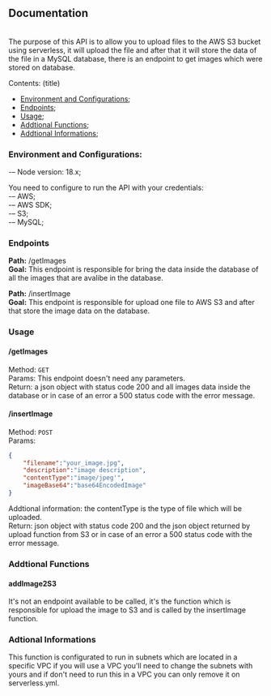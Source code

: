 ## Documentation
<Br>
The purpose of this API is to allow you to upload files to the AWS S3 bucket using serverless, it will upload the file and after that it will store the data of the file in a MySQL database, there is an endpoint to get images which were stored on database.

Contents: (title)

- [Environment and Configurations](#environment-and-configurations);
- [Endpoints](#endpoints);
- [Usage](#usage);
- [Addtional Functions](#addtional-functions);
- [Addtional Informations](#addtional-informations);

### Environment and Configurations:

-&#8211; Node version: 18.x;

You need to configure to run the API with your credentials: <br>
-&#8211; AWS;<br> 
-&#8211; AWS SDK;<br>
-&#8211; S3;<Br>
-&#8211; MySQL;<br>

### Endpoints

**Path:** /getImages <br>
**Goal:** This endpoint is responsible for bring the data inside the database of all the images that are avalibe in the database.

**Path:** /insertImage <br>
**Goal:** This endpoint is responsible for upload one file to AWS S3 and after that store the image data on the database.

### Usage

#### /getImages

Method: `GET`<br>
Params: This endpoint doesn't need any parameters.<br>
Return: a json object with status code 200 and all images data inside the database or in case of an error a 500 status code with the error message.

#### /insertImage

Method: `POST`<br>
Params: 
```json
{
    "filename":"your_image.jpg",
    "description":"image description",
    "contentType":"image/jpeg'",
    "imageBase64":"base64EncodedImage"
}
```
Addtional information: the contentType is the type of file which will be uploaded.
<br>
Return: json object with status code 200 and the json object returned by upload function from S3 or in case of an error a 500 status code with the error message.
<br>

### Addtional Functions

#### addImage2S3

It's not an endpoint available to be called, it's the function which is responsible for upload the image to S3 and is called by the insertImage function.


### Adtional Informations

This function is configurated to run in subnets which are located in a specific VPC if you will use a VPC you'll need to change the subnets with yours and if don't need to run this in a VPC you can only remove it on serverless.yml.